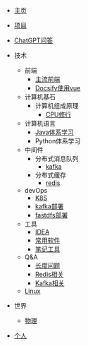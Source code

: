 - [主页](README.md)
- [项目](project/README.md)
- [ChatGPT问答](chatGPT/qa.md)
- 技术
    - 前端
        - [主流前端](skill/front/all.md)
        - [Docsify使用vue](skill/front/useVue.md)
    - 计算机基石
        - 计算机组成原理
          - [CPU修行](https://mgang.gitee.io/sn-cpu/)
    - 计算机语言
      - [Java体系学习](https://mgang.gitee.io/s-java/)
      - Python体系学习
    - 中间件
        - 分布式消息队列
            - [kafka](skill/middleware/mq/kafka.md)
        - 分布式缓存
            - [redis](skill/middleware/cache/redis.md)
    - devOps
        - [K8S](skill/devops/k8s.md)
        - [kafka部署](skill/devops/kafka.md)
        - [fastdfs部署](skill/devops/fastdfs.md)
    - 工具
        - [IDEA](skill/tools/idea.md)
        - [常用软件](skill/tools/soft.md)
        - [笔记工具](skill/tools/booknote.md)
    - Q&A
        - [长度问题](skill/qa/for-len.md)
        - [Redis相关](skill/qa/redis.md)
        - [Kafka相关](skill/qa/kafka.md)
    - [Linux](skill/linux.md)
- 世界
    - [物理](world/physic.md)

- [个人](personal/README.md)

